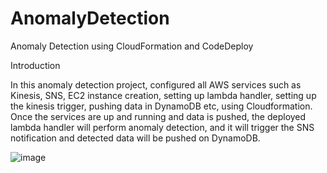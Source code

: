 # AnomalyDetection
Anomaly Detection using CloudFormation and CodeDeploy

Introduction

In this anomaly detection project, configured all AWS services such as Kinesis, SNS, EC2 instance creation, setting up lambda handler, setting up the kinesis trigger, pushing data in DynamoDB etc, using Cloudformation. Once the services are up and running and data is pushed, the deployed lambda handler will perform anomaly detection, and it will trigger the SNS notification and detected data will be pushed on DynamoDB.


![image](https://user-images.githubusercontent.com/45310865/134354928-a5cd3b63-929d-489f-a4b7-9a0ae58a4592.png)

